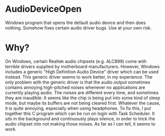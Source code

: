 # AudioDeviceOpen
Windows program that opens the default audio device and then does nothing. Somehow fixes certain audio driver bugs. Use at your own risk.

# Why?
On Windows, certain Realtek audio chipsets (e.g. ALC889) come with terrible drivers supplied by motherboard manufacturers.
However, Windows includes a generic "High Definition Audio Device" driver which can be used instead. This generic driver seems to work better, in my experience.
The only problem with the generic driver is that the audio output sometimes contains annoying high-pitched noises whenever no applications are currently playing audio.
The noises are different every time, and sometimes they are inaudible. It seems like the chip is being put into some kind of sleep mode, but maybe its buffers are not being cleared first.
Whatever the cause, it is quite annoying, especially when using headphones.
To fix this, I put together this C program which can be run on login with Task Scheduler. It sits in the background and continuously plays silence, in order to trick the audio chipset into not making those noises.
As far as I can tell, it seems to work.
